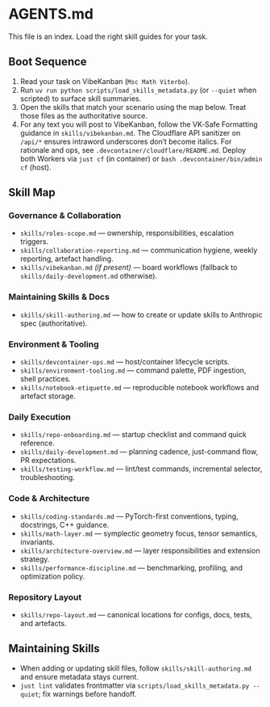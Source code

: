 # AGENTS.md

This file is an index. Load the right skill guides for your task.

## Boot Sequence

1. Read your task on VibeKanban (`Msc Math Viterbo`).
2. Run `uv run python scripts/load_skills_metadata.py` (or `--quiet` when scripted) to surface skill summaries.
3. Open the skills that match your scenario using the map below. Treat those files as the authoritative source.
4. For any text you will post to VibeKanban, follow the VK‑Safe Formatting guidance in `skills/vibekanban.md`. The Cloudflare API sanitizer on `/api/*` ensures intraword underscores don’t become italics. For rationale and ops, see `.devcontainer/cloudflare/README.md`. Deploy both Workers via `just cf` (in container) or `bash .devcontainer/bin/admin cf` (host).

## Skill Map

### Governance & Collaboration

- `skills/roles-scope.md` — ownership, responsibilities, escalation triggers.
- `skills/collaboration-reporting.md` — communication hygiene, weekly reporting, artefact handling.
- `skills/vibekanban.md` *(if present)* — board workflows (fallback to `skills/daily-development.md` otherwise).

### Maintaining Skills & Docs

- `skills/skill-authoring.md` — how to create or update skills to Anthropic spec (authoritative).

### Environment & Tooling

- `skills/devcontainer-ops.md` — host/container lifecycle scripts.
- `skills/environment-tooling.md` — command palette, PDF ingestion, shell practices.
- `skills/notebook-etiquette.md` — reproducible notebook workflows and artefact storage.

### Daily Execution

- `skills/repo-onboarding.md` — startup checklist and command quick reference.
- `skills/daily-development.md` — planning cadence, just-command flow, PR expectations.
- `skills/testing-workflow.md` — lint/test commands, incremental selector, troubleshooting.

### Code & Architecture

- `skills/coding-standards.md` — PyTorch-first conventions, typing, docstrings, C++ guidance.
- `skills/math-layer.md` — symplectic geometry focus, tensor semantics, invariants.
- `skills/architecture-overview.md` — layer responsibilities and extension strategy.
- `skills/performance-discipline.md` — benchmarking, profiling, and optimization policy.

### Repository Layout

- `skills/repo-layout.md` — canonical locations for configs, docs, tests, and artefacts.

## Maintaining Skills

- When adding or updating skill files, follow `skills/skill-authoring.md` and ensure metadata stays current.
- `just lint` validates frontmatter via `scripts/load_skills_metadata.py --quiet`; fix warnings before handoff.
